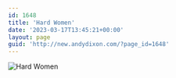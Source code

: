 ```yaml
---
id: 1648
title: 'Hard Women'
date: '2023-03-17T13:45:21+00:00'
layout: page
guid: 'http://new.andydixon.com/?page_id=1648'
---
```


![Hard Women](https://i0.wp.com/assets.g8x2.ldn.idrivee2-23.com/posters/Hard%20Women%2001.jpg?w=1200&ssl=1 "Hard Women")